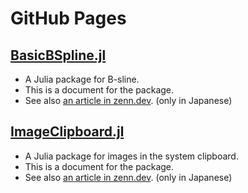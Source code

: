 # GitHub Pages
## [BasicBSpline.jl](https://hyrodium.github.io/BasicBSpline.jl/dev/)
- A Julia package for B-sline.
- This is a document for the package.
- See also [an article in zenn.dev](https://zenn.dev/hyrodium/articles/5fb08f98d4a918). (only in Japanese)

## [ImageClipboard.jl](https://hyrodium.github.io/ImageClipboard.jl/dev/)
- A Julia package for images in the system clipboard.
- This is a document for the package.
- See also [an article in zenn.dev](https://zenn.dev/hyrodium/articles/764a2462933259). (only in Japanese)
